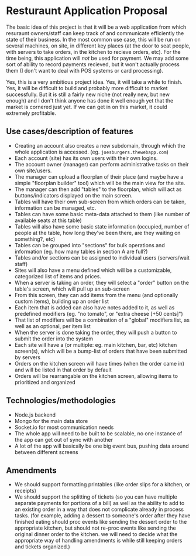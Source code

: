 
# Resturaunt Application Proposal

The basic idea of this project is that it will be a web application from which resuraunt owners/staff can keep track of and communicate efficiently the state of their business. In the most common use case, this will be run on several machines, on site, in different key places (at the door to seat people, with servers to take orders, in the kitchen to recieve orders, etc). For the time being, this application will _not_ be used for payment. We may add some sort of ability to record payments recieved, but it won't actually process them (I don't want to deal with POS systems or card processing).

Yes, this is a very ambitious project idea. Yes, it will take a while to finish. Yes, it will be difficult to build and probably more difficult to market successfully. But it is still a fairly new niche (not really new, but new enough) and I don't think anyone has done it well enough yet that the market is cornered just yet. If we can get in on this market, it could extremely profitable.



## Use cases/description of features

- Creating an account also creates a new subdomain, through which the whole application is accessed. (eg. `joesburgers.thewebapp.com`)
- Each account (site) has its own users with their own logins.
- The account owner (manager) can perform administrative tasks on their own site/users.
- The manager can upload a floorplan of their place (and maybe have a simple "floorplan builder" tool) which will be the main view for the site.
- The manager can then add "tables" to the floorplan, which will act as buttons/indicators displayed on the main screen.
 - Tables will have their own sub-screen from which orders can be taken, information can be managed, etc.
 - Tables can have some basic meta-data attached to them (like number of available seats at this table)
 - Tables will also have some basic state information (occupied, number of people at the table, how long they've been there, are they waiting on something?, etc)
 - Tables can be grouped into "sections" for bulk operations and information (eg. how many tables in section A are full?)
 - Tables and/or sections can be assigned to individual users (servers/wait staff)
- Sites will also have a menu defined which will be a customizable, categorized list of items and prices.
 - When a server is taking an order, they will select a "order" button on the table's screen, which will pull up an sub-screen
 - From this screen, they can add items from the menu (and optionally custom items), building up an order list
 - Each item that is added can also have notes added to it, as well as predefined modifiers (eg. "no tomato", or "extra cheese [+50 cents]")
  - That list of modifiers will be a combination of a "global" modifiers list, as well as an optional, per item list
 - When the server is done taking the order, they will push a button to submit the order into the system
- Each site will have a (or multiple: eg. main kitchen, bar, etc) kitchen screen(s), which will be a bump-list of orders that have been submitted by servers
 - Orders on the kitchen screen will have times (when the order came in) and will be listed in that order by default
 - Orders will be rearrangable on the kitchen screen, allowing items to prioritized and organized



## Technologies/methodologies

- Node.js backend
- Mongo for the main data store
- Socket.io for most communication needs
- The whole app will need to be built to be scalable, no one instance of the app can get out of sync with another
- A lot of the app will basically be one big event bus, pushing data around between different screens



## Amendments

- We should support formatting printables (like order slips for a kitchen, or receipts)
- We should support the splitting of tickets (so you can have multiple separate payments for portions of a bill) as well as the ability to add to an existing order in a way that does not complicate already in process tasks. (for example, adding a dessert to someone's order after they have finished eating should proc events like sending the dessert order to the appropriate kitchen, but should not re-proc events like sending the original dinner order to the kitchen. we will need to decide what the appropriate way of handling amendments is while still keeping orders and tickets organized.)







